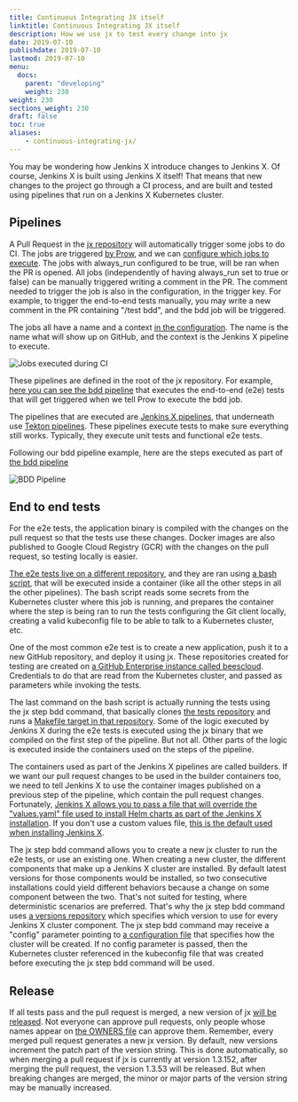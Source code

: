 ```yaml
---
title: Continuous Integrating JX itself
linktitle: Continuous Integrating JX itself
description: How we use jx to test every change into jx
date: 2019-07-10
publishdate: 2019-07-10
lastmod: 2019-07-10
menu:
  docs:
    parent: "developing"
    weight: 230
weight: 230
sections_weight: 230
draft: false
toc: true
aliases:
    - continuous-integrating-jx/
---
```



You may be wondering how Jenkins X introduce changes to Jenkins X. Of course, Jenkins X is built using Jenkins X itself! That means that new changes to the project go through a CI process, and are built and tested using pipelines that run on a Jenkins X Kubernetes cluster.

## Pipelines
A Pull Request in the [jx repository](https://github.com/jenkins-x/jx) will automatically trigger some jobs to do CI. The jobs are triggered [by Prow](https://jenkins-x.io/architecture/prow/), and we can [configure which jobs to execute](https://github.com/jenkins-x/prow-config-tekton/blob/f1a74a38c2936722f8507769e5a30b56ca96fe45/prow/config.yaml#L902-L932). The jobs with always_run configured to be true, will be ran when the PR is opened. All jobs (independently of having always_run set to true or false) can be manually triggered writing a comment in the PR. The comment needed to trigger the job is also in the configuration, in the trigger key. For example, to trigger the end-to-end tests manually, you may write a new comment in the PR containing "/test bdd", and the bdd job will be triggered.

The jobs all have a name and a context [in the configuration](https://github.com/jenkins-x/prow-config-tekton/blob/f1a74a38c2936722f8507769e5a30b56ca96fe45/prow/config.yaml#L902-L932). The name is the name what will show up on GitHub, and the context is the Jenkins X pipeline to execute.

![Jobs executed during CI](/images/developing/ci-jobs.png)

These pipelines are defined in the root of the jx repository. For example, [here you can see the bdd pipeline](https://github.com/jenkins-x/jx/blob/master/jenkins-x-bdd.yml) that executes the end-to-end (e2e) tests that will get triggered when we tell Prow to execute the bdd job.

The pipelines that are executed are [Jenkins X pipelines](https://jenkins-x.io/architecture/jenkins-x-pipelines/), that underneath use [Tekton pipelines](https://cloud.google.com/tekton/). These pipelines execute tests to make sure everything still works. Typically, they execute unit tests and functional e2e tests.

Following our bdd pipeline example, here are the steps executed as part of [the bdd pipeline](https://github.com/jenkins-x/jx/blob/master/jenkins-x-bdd.yml)

![BDD Pipeline](/images/developing/bdd-pipeline.png)

## End to end tests
For the e2e tests, the application binary is compiled with the changes on the pull request so that the tests use these changes. Docker images are also published to Google Cloud Registry (GCR) with the changes on the pull request, so testing locally is easier.

[The e2e tests live on a different repository](https://github.com/jenkins-x/bdd-jx), and they are ran using [a bash script](https://github.com/jenkins-x/jx/blob/master/jx/scripts/ci.sh), that will be executed inside a container (like all the other steps in all the other pipelines). The bash script reads some secrets from the Kubernetes cluster where this job is running, and prepares the container where the step is being ran to run the tests configuring the Git client locally, creating a valid kubeconfig file to be able to talk to a Kubernetes cluster, etc.

One of the most common e2e test is to create a new application, push it to a new GitHub repository, and deploy it using jx. These repositories created for testing are created on [a GitHub Enterprise instance called beescloud](https://github.beescloud.com/). Credentials to do that are read from the Kubernetes cluster, and passed as parameters while invoking the tests.

The last command on the bash script is actually running the tests using the jx step bdd command, that basically clones [the tests repository](https://github.com/jenkins-x/bdd-jx) and runs a [Makefile target in that repository](https://github.com/jenkins-x/bdd-jx/blob/master/Makefile). Some of the logic executed by Jenkins X during the e2e tests is executed using the jx binary that we compiled on the first step of the pipeline. But not all. Other parts of the logic is executed inside the containers used on the steps of the pipeline.

The containers used as part of the Jenkins X pipelines are called builders. If we want our pull request changes to be used in the builder containers too, we need to tell Jenkins X to use the container images published on a previous step of the pipeline, which contain the pull request changes. Fortunately, [Jenkins X allows you to pass a file that will override the "values.yaml" file used to install Helm charts as part of the Jenkins X installation](https://jenkins-x.io/getting-started/config/). If you don't use a custom values file, [this is the default used when installing Jenkins X](https://github.com/jenkins-x/jenkins-x-platform/blob/master/jenkins-x-platform/values.yaml).

The jx step bdd command allows you to create a new jx cluster to run the e2e tests, or use an existing one. When creating a new cluster, the different components that make up a Jenkins X cluster are installed. By default latest versions for those components would be installed, so two consecutive installations could yield different behaviors because a change on some component between the two. That's not suited for testing, where deterministic scenarios are preferred. That's why the jx step bdd command uses [a versions repository](https://github.com/jenkins-x/jenkins-x-versions) which specifies which version to use for every Jenkins X cluster component. The jx step bdd command may receive a "config" parameter pointing to [a configuration file](https://github.com/jenkins-x/jenkins-x-versions/blob/master/jx/bdd/tekton/cluster.yaml) that specifies how the cluster will be created. If no config parameter is passed, then the Kubernetes cluster referenced in the kubeconfig file that was created before executing the jx step bdd command will be used.

## Release
If all tests pass and the pull request is merged, a new version of jx [will be released](https://github.com/jenkins-x/jx/releases). Not everyone can approve pull requests, only people whose names appear on [the OWNERS file](https://github.com/jenkins-x/jx/blob/master/OWNERS) can approve them. Remember, every merged pull request generates a new jx version. By default, new versions increment the patch part of the version string. This is done automatically, so when merging a pull request if jx is currently at version 1.3.152, after merging the pull request, the version 1.3.53 will be released. But when breaking changes are merged, the minor or major parts of the version string may be manually increased.

